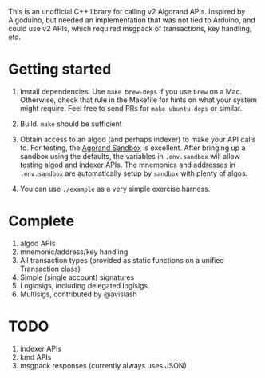 This is an unofficial C++ library for calling v2 Algorand APIs.
Inspired by Algoduino, but needed an implementation that was not tied
to Arduino, and could use v2 APIs, which required msgpack of
transactions, key handling, etc.

# Getting started

 1. Install dependencies.  Use `make brew-deps` if you use `brew` on a
    Mac.  Otherwise, check that rule in the Makefile for hints on what
    your system might require.  Feel free to send PRs for `make
    ubuntu-deps` or similar.

 2. Build.  `make` should be sufficient

 3. Obtain access to an algod (and perhaps indexer) to make your API
    calls to.  For testing, the [Agorand
    Sandbox](https://github.com/algorand/sandbox) is excellent.  After
    bringing up a sandbox using the defaults, the variables in
    `.env.sandbox` will allow testing algod and indexer APIs.  The
    mnemonics and addresses in `.env.sandbox` are automatically setup
    by `sandbox` with plenty of algos.

 4. You can use `./example` as a very simple exercise harness.


# Complete
 1. algod APIs
 2. mnemonic/address/key handling
 3. All transaction types (provided as static functions on a unified
    Transaction class)
 4. Simple (single account) signatures
 5. Logicsigs, including delegated logisigs.
 6. Multisigs, contributed by @avislash

# TODO
 1. indexer APIs
 2. kmd APIs
 3. msgpack responses (currently always uses JSON)
